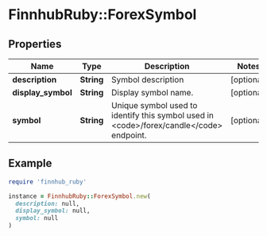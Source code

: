 # FinnhubRuby::ForexSymbol

## Properties

| Name | Type | Description | Notes |
| ---- | ---- | ----------- | ----- |
| **description** | **String** | Symbol description | [optional] |
| **display_symbol** | **String** | Display symbol name. | [optional] |
| **symbol** | **String** | Unique symbol used to identify this symbol used in &lt;code&gt;/forex/candle&lt;/code&gt; endpoint. | [optional] |

## Example

```ruby
require 'finnhub_ruby'

instance = FinnhubRuby::ForexSymbol.new(
  description: null,
  display_symbol: null,
  symbol: null
)
```

